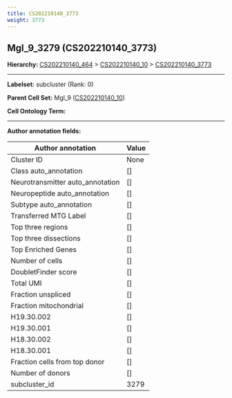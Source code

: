 ```yaml
---
title: CS202210140_3773
weight: 3773
---
```

## Mgl_9_3279 (CS202210140_3773)
<b>Hierarchy: </b>
[CS202210140_464](cell_sets/CS202210140_464.md) >
[CS202210140_10](cell_sets/CS202210140_10.md) >
[CS202210140_3773](cell_sets/CS202210140_3773.md)

---


**Labelset:** subcluster (Rank: 0)

**Parent Cell Set:** Mgl_9 ([CS202210140_10](cell_sets/CS202210140_10.md))



**Cell Ontology Term:** 

[MARKER GENES.]: #


---

[TRANSFERRED ANNOTATIONS.]: #


[AUTHOR ANNOTATION FIELDS.]: #


**Author annotation fields:**

| Author annotation | Value |
|-------------------|-------|
|Cluster ID|None|
|Class auto_annotation|[]|
|Neurotransmitter auto_annotation|[]|
|Neuropeptide auto_annotation|[]|
|Subtype auto_annotation|[]|
|Transferred MTG Label|[]|
|Top three regions|[]|
|Top three dissections|[]|
|Top Enriched Genes|[]|
|Number of cells|[]|
|DoubletFinder score|[]|
|Total UMI|[]|
|Fraction unspliced|[]|
|Fraction mitochondrial|[]|
|H19.30.002|[]|
|H19.30.001|[]|
|H18.30.002|[]|
|H18.30.001|[]|
|Fraction cells from top donor|[]|
|Number of donors|[]|
|subcluster_id|3279|

